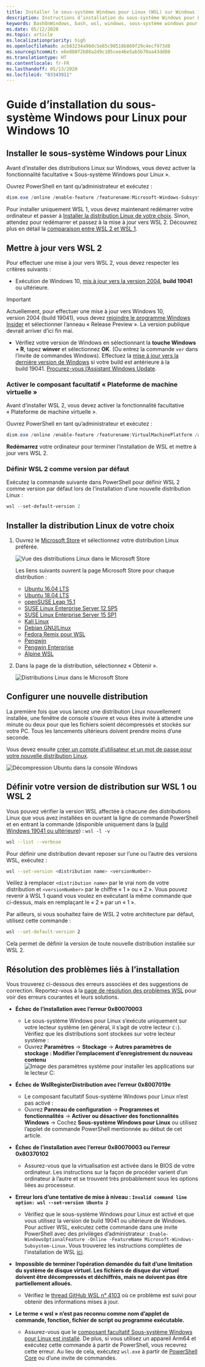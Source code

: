 ```yaml
---
title: Installer le sous-système Windows pour Linux (WSL) sur Windows 10
description: Instructions d’installation du sous-système Windows pour Linux sur Windows 10.
keywords: BashOnWindows, bash, wsl, windows, sous-système windows pour linux, sous-système windows, ubuntu, debian, suse, windows 10, installer, activer, WSL2, version 2
ms.date: 05/12/2020
ms.topic: article
ms.localizationpriority: high
ms.openlocfilehash: acb83234a90dc5e65c98518b869f29c4ecf973d8
ms.sourcegitcommit: e6e888f2b88a2d9c105cee46e5ab5b70aa43dd80
ms.translationtype: HT
ms.contentlocale: fr-FR
ms.lasthandoff: 05/13/2020
ms.locfileid: "83343911"
---
```

# <a name="windows-subsystem-for-linux-installation-guide-for-windows-10"></a>Guide d’installation du sous-système Windows pour Linux pour Windows 10

## <a name="install-the-windows-subsystem-for-linux"></a>Installer le sous-système Windows pour Linux

Avant d’installer des distributions Linux sur Windows, vous devez activer la fonctionnalité facultative « Sous-système Windows pour Linux ».

Ouvrez PowerShell en tant qu’administrateur et exécutez :

```powershell
dism.exe /online /enable-feature /featurename:Microsoft-Windows-Subsystem-Linux /all /norestart
```

Pour installer uniquement WSL 1, vous devez maintenant redémarrer votre ordinateur et passer à [Installer la distribution Linux de votre choix](./install-win10.md#install-your-linux-distribution-of-choice). Sinon, attendez pour redémarrer et passez à la mise à jour vers WSL 2. Découvrez plus en détail la [comparaison entre WSL 2 et WSL 1](./compare-versions.md).

## <a name="update-to-wsl-2"></a>Mettre à jour vers WSL 2

Pour effectuer une mise à jour vers WSL 2, vous devez respecter les critères suivants :

- Exécution de Windows 10, [mis à jour vers la version 2004](ms-settings:windowsupdate), **build 19041** ou ultérieure.

> [!IMPORTANT]
> Actuellement, pour effectuer une mise à jour vers Windows 10, version 2004 (build 19041), vous devez [rejoindre le programme Windows Insider](https://insider.windows.com/insidersigninboth/) et sélectionner l’anneau « Release Preview ». La version publique devrait arriver d’ici fin mai.

- Vérifiez votre version de Windows en sélectionnant la **touche Windows + R**, tapez **winver** et sélectionnez **OK**. (Ou entrez la commande `ver` dans l’invite de commandes Windows). Effectuez la [mise à jour vers la dernière version de Windows](ms-settings:windowsupdate) si votre build est antérieure à la build 19041. [Procurez-vous l’Assistant Windows Update](https://www.microsoft.com/software-download/windows10).

### <a name="enable-the-virtual-machine-platform-optional-component"></a>Activer le composant facultatif « Plateforme de machine virtuelle »

Avant d’installer WSL 2, vous devez activer la fonctionnalité facultative « Plateforme de machine virtuelle ».

Ouvrez PowerShell en tant qu’administrateur et exécutez :

```powershell
dism.exe /online /enable-feature /featurename:VirtualMachinePlatform /all /norestart
```

**Redémarrez** votre ordinateur pour terminer l’installation de WSL et mettre à jour vers WSL 2.

### <a name="set-wsl-2-as-your-default-version"></a>Définir WSL 2 comme version par défaut

Exécutez la commande suivante dans PowerShell pour définir WSL 2 comme version par défaut lors de l’installation d’une nouvelle distribution Linux :

```powershell
wsl --set-default-version 2
```

## <a name="install-your-linux-distribution-of-choice"></a>Installer la distribution Linux de votre choix

1. Ouvrez le [Microsoft Store](https://aka.ms/wslstore) et sélectionnez votre distribution Linux préférée.

    ![Vue des distributions Linux dans le Microsoft Store](media/store.png)

    Les liens suivants ouvrent la page Microsoft Store pour chaque distribution :

    - [Ubuntu 16.04 LTS](https://www.microsoft.com/store/apps/9pjn388hp8c9)
    - [Ubuntu 18.04 LTS](https://www.microsoft.com/store/apps/9N9TNGVNDL3Q)
    - [openSUSE Leap 15.1](https://www.microsoft.com/store/apps/9NJFZK00FGKV)
    - [SUSE Linux Enterprise Server 12 SP5](https://www.microsoft.com/store/apps/9MZ3D1TRP8T1)
    - [SUSE Linux Enterprise Server 15 SP1](https://www.microsoft.com/store/apps/9PN498VPMF3Z)
    - [Kali Linux](https://www.microsoft.com/store/apps/9PKR34TNCV07)
    - [Debian GNU/Linux](https://www.microsoft.com/store/apps/9MSVKQC78PK6)
    - [Fedora Remix pour WSL](https://www.microsoft.com/store/apps/9n6gdm4k2hnc)
    - [Pengwin](https://www.microsoft.com/store/apps/9NV1GV1PXZ6P)
    - [Pengwin Enterprise](https://www.microsoft.com/store/apps/9N8LP0X93VCP)
    - [Alpine WSL](https://www.microsoft.com/store/apps/9p804crf0395)

2. Dans la page de la distribution, sélectionnez « Obtenir ».

    ![Distributions Linux dans le Microsoft Store](media/UbuntuStore.png)

## <a name="set-up-a-new-distribution"></a>Configurer une nouvelle distribution

La première fois que vous lancez une distribution Linux nouvellement installée, une fenêtre de console s’ouvre et vous êtes invité à attendre une minute ou deux pour que les fichiers soient décompressés et stockés sur votre PC. Tous les lancements ultérieurs doivent prendre moins d’une seconde.

Vous devez ensuite [créer un compte d’utilisateur et un mot de passe pour votre nouvelle distribution Linux](./user-support.md).

![Décompression Ubuntu dans la console Windows](media/UbuntuInstall.png)

## <a name="set-your-distribution-version-to-wsl-1-or-wsl-2"></a>Définir votre version de distribution sur WSL 1 ou WSL 2

Vous pouvez vérifier la version WSL affectée à chacune des distributions Linux que vous avez installées en ouvrant la ligne de commande PowerShell et en entrant la commande (disponible uniquement dans la [build Windows 19041 ou ultérieure](ms-settings:windowsupdate)) : `wsl -l -v`

```bash
wsl --list --verbose
```

Pour définir une distribution devant reposer sur l’une ou l’autre des versions WSL, exécutez :

```bash
wsl --set-version <distribution name> <versionNumber>
```

Veillez à remplacer `<distribution name>` par le vrai nom de votre distribution et `<versionNumber>` par le chiffre « 1 » ou « 2 ». Vous pouvez revenir à WSL 1 quand vous voulez en exécutant la même commande que ci-dessus, mais en remplaçant le « 2 » par un « 1 ».

Par ailleurs, si vous souhaitez faire de WSL 2 votre architecture par défaut, utilisez cette commande :

```bash
wsl --set-default-version 2
```

Cela permet de définir la version de toute nouvelle distribution installée sur WSL 2.

## <a name="troubleshooting-installation"></a>Résolution des problèmes liés à l’installation

Vous trouverez ci-dessous des erreurs associées et des suggestions de correction. Reportez-vous à la [page de résolution des problèmes WSL](troubleshooting.md) pour voir des erreurs courantes et leurs solutions.

- **Échec de l’installation avec l’erreur 0x80070003**
  - Le sous-système Windows pour Linux s’exécute uniquement sur votre lecteur système (en général, il s’agit de votre lecteur `C:`). Vérifiez que les distributions sont stockées sur votre lecteur système :  
  - Ouvrez **Paramètres** -> **Stockage** -> **Autres paramètres de stockage : Modifier l’emplacement d’enregistrement du nouveau contenu**
    ![Image des paramètres système pour installer les applications sur le lecteur C:](media/AppStorage.png)

- **Échec de WslRegisterDistribution avec l’erreur 0x8007019e**
  - Le composant facultatif Sous-système Windows pour Linux n’est pas activé :
  - Ouvrez **Panneau de configuration** -> **Programmes et fonctionnalités** -> **Activer ou désactiver des fonctionnalités Windows** -> Cochez **Sous-système Windows pour Linux** ou utilisez l’applet de commande PowerShell mentionnée au début de cet article.

- **Échec de l’installation avec l’erreur 0x80070003 ou l’erreur 0x80370102**
  - Assurez-vous que la virtualisation est activée dans le BIOS de votre ordinateur. Les instructions sur la façon de procéder varient d’un ordinateur à l’autre et se trouvent très probablement sous les options liées au processeur.

- **Erreur lors d’une tentative de mise à niveau : `Invalid command line option: wsl --set-version Ubuntu 2`**
  - Vérifiez que le sous-système Windows pour Linux est activé et que vous utilisez la version de build 19041 ou ultérieure de Windows. Pour activer WSL, exécutez cette commande dans une invite PowerShell avec des privilèges d’administrateur : `Enable-WindowsOptionalFeature -Online -FeatureName Microsoft-Windows-Subsystem-Linux`. Vous trouverez les instructions complètes de l’installation de WSL [ici](./install-win10.md).

- **Impossible de terminer l’opération demandée du fait d’une limitation du système de disque virtuel. Les fichiers de disque dur virtuel doivent être décompressés et déchiffrés, mais ne doivent pas être partiellement alloués.**
  - Vérifiez le [thread GitHub WSL n° 4103](https://github.com/microsoft/WSL/issues/4103) où ce problème est suivi pour obtenir des informations mises à jour.

- **Le terme « wsl » n’est pas reconnu comme nom d’applet de commande, fonction, fichier de script ou programme exécutable.**
  - Assurez-vous que le [composant facultatif Sous-système Windows pour Linux est installé](./install-win10.md#enable-the-virtual-machine-platform-optional-component). De plus, si vous utilisez un appareil Arm64 et exécutez cette commande à partir de PowerShell, vous recevrez cette erreur. Au lieu de cela, exécutez `wsl.exe` à partir de [PowerShell Core](https://docs.microsoft.com/powershell/scripting/install/installing-powershell-core-on-windows?view=powershell-6) ou d’une invite de commandes.
